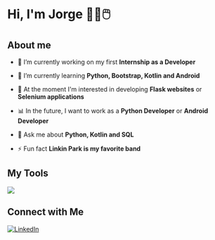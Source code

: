 <h1>Hi, I'm Jorge 👋🏻🖱️</h1>

## About me

- 🔭 I’m currently working on my first **Internship as a Developer**

- 🌱 I’m currently learning **Python, Bootstrap, Kotlin and Android**

- 📗 At the moment I'm interested in developing **Flask websites** or **Selenium applications**

- 📊 In the future, I want to work as a **Python Developer** or **Android Developer**

- 💬 Ask me about **Python, Kotlin and SQL**

- ⚡ Fun fact **Linkin Park is my favorite band**

## My Tools

<img src="https://skillicons.dev/icons?i=bootstrap,js,python,flask,pycharm,kotlin,java,idea,androidstudio,firebase,mysql,git,github&theme=dark" />

## Connect with Me
[![LinkedIn](https://img.shields.io/badge/linkedin-%230077B5.svg?style=for-the-badge&logo=linkedin&logoColor=white)](https://www.linkedin.com/in/jorge-samuel-teixeira-jord%C3%A3o-792b381ab/)
